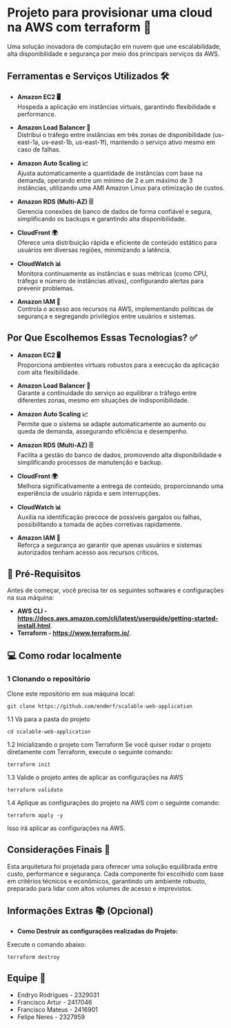 # Projeto para provisionar uma cloud na AWS com terraform 🚀


Uma solução inovadora de computação em nuvem que une escalabilidade, alta disponibilidade e segurança por meio dos principais serviços da AWS.


## Ferramentas e Serviços Utilizados 🛠️


- **Amazon EC2 🖥️**  
  Hospeda a aplicação em instâncias virtuais, garantindo flexibilidade e performance.


- **Amazon Load Balancer 🔀**  
  Distribui o tráfego entre instâncias em três zonas de disponibilidade (us-east-1a, us-east-1b, us-east-1f), mantendo o serviço ativo mesmo em caso de falhas.


- **Amazon Auto Scaling 📈**  
  Ajusta automaticamente a quantidade de instâncias com base na demanda, operando entre um mínimo de 2 e um máximo de 3 instâncias, utilizando uma AMI Amazon Linux para otimização de custos.


- **Amazon RDS (Multi-AZ) 🗄️**  
  Gerencia conexões de banco de dados de forma confiável e segura, simplificando os backups e garantindo alta disponibilidade.


- **CloudFront 🌍**  
  Oferece uma distribuição rápida e eficiente de conteúdo estático para usuários em diversas regiões, minimizando a latência.


- **CloudWatch 📊**  
  Monitora continuamente as instâncias e suas métricas (como CPU, tráfego e número de instâncias ativas), configurando alertas para prevenir problemas.


- **Amazon IAM 🔐**  
  Controla o acesso aos recursos na AWS, implementando políticas de segurança e segregando privilégios entre usuários e sistemas.


## Por Que Escolhemos Essas Tecnologias? ✅


- **Amazon EC2 🖥️**  
  Proporciona ambientes virtuais robustos para a execução da aplicação com alta flexibilidade.


- **Amazon Load Balancer 🔀**  
  Garante a continuidade do serviço ao equilibrar o tráfego entre diferentes zonas, mesmo em situações de indisponibilidade.


- **Amazon Auto Scaling 📈**  
  Permite que o sistema se adapte automaticamente ao aumento ou queda de demanda, assegurando eficiência e desempenho.


- **Amazon RDS (Multi-AZ) 🗄️**  
  Facilita a gestão do banco de dados, promovendo alta disponibilidade e simplificando processos de manutenção e backup.


- **CloudFront 🌍**  
  Melhora significativamente a entrega de conteúdo, proporcionando uma experiência de usuário rápida e sem interrupções.


- **CloudWatch 📊**  
  Auxilia na identificação precoce de possíveis gargalos ou falhas, possibilitando a tomada de ações corretivas rapidamente.


- **Amazon IAM 🔐**  
  Reforça a segurança ao garantir que apenas usuários e sistemas autorizados tenham acesso aos recursos críticos.


## 🔧 Pré-Requisitos


Antes de começar, você precisa ter os seguintes softwares e configurações na sua máquina:


- **AWS CLI - https://docs.aws.amazon.com/cli/latest/userguide/getting-started-install.html**.
- **Terraform - https://www.terraform.io/**.


## 💻 Como rodar localmente


### 1 Clonando o repositório


Clone este repositório em sua máquina local:


``` git clone https://github.com/endmrf/scalable-web-application ```


1.1 Vá para a pasta do projeto


```cd scalable-web-application ```


1.2 Inicializando o projeto com Terraform
Se você quiser rodar o projeto diretamente com Terraform, execute o seguinte comando:


```terraform init```


1.3 Valide o projeto antes de aplicar as configurações na AWS


```terraform validate```


1.4 Aplique as configurações do projeto na AWS com o seguinte comando:


```terraform apply -y```


Isso irá aplicar as configurações na AWS.




## Considerações Finais 🌟


Esta arquitetura foi projetada para oferecer uma solução equilibrada entre custo, performance e segurança. Cada componente foi escolhido com base em critérios técnicos e econômicos, garantindo um ambiente robusto, preparado para lidar com altos volumes de acesso e imprevistos.


## Informações Extras 📚 (Opcional)


- **Como Destruir as configurações realizadas do Projeto:**
  
Execute o comando abaixo:

```terraform destroy```

## Equipe 👥


- Endryo Rodrigues - 2329031
- Francisco Artur - 2417046 
- Francisco Mateus  - 2416901
- Felipe Neres - 2327959





